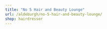 ```yaml
---
title: "No 5 Hair and Beauty Lounge"
url: /aldeburgh/no-5-hair-and-beauty-lounge/
shop: hairdresser
---
```

